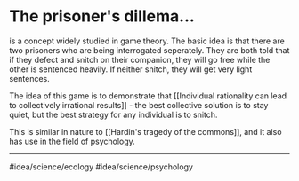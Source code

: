 # The prisoner's dillema...
is a concept widely studied in game theory. The basic idea is that there are two prisoners who are being interrogated seperately. They are both told that if they defect and snitch on their companion, they will go free while the other is sentenced heavily. If neither snitch, they will get very light sentences. 

The idea of this game is to demonstrate that [[Individual rationality can lead to collectively irrational results]] - the best collective solution is to stay quiet, but the best strategy for any individual is to snitch. 

This is similar in nature to [[Hardin's tragedy of the commons]], and it also has use in the field of psychology. 

---
#idea/science/ecology 
#idea/science/psychology 